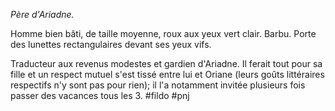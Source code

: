 *Père d'Ariadne.*

Homme bien bâti, de taille moyenne, roux aux yeux vert clair. Barbu. Porte des lunettes rectangulaires devant ses yeux vifs.

Traducteur aux revenus modestes et gardien d'Ariadne. Il ferait tout pour sa fille et un respect mutuel s'est tissé entre lui et Oriane (leurs goûts littéraires respectifs n'y sont pas pour rien); il l'a notamment invitée plusieurs fois passer des vacances tous les 3. #fildo #pnj